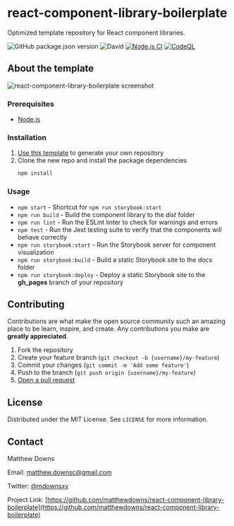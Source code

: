 # react-component-library-boilerplate
Optimized template repository for React component libraries.

![GitHub package.json version](https://img.shields.io/github/package-json/v/matthewdowns/react-component-library-boilerplate)
![David](https://img.shields.io/david/matthewdowns/react-component-library-boilerplate)
[![Node.js CI](https://github.com/matthewdowns/react-component-library-boilerplate/actions/workflows/node.js.yml/badge.svg?branch=main)](https://github.com/matthewdowns/react-component-library-boilerplate/actions/workflows/node.js.yml)
[![CodeQL](https://github.com/matthewdowns/react-component-library-boilerplate/actions/workflows/codeql-analysis.yml/badge.svg)](https://github.com/matthewdowns/react-component-library-boilerplate/actions/workflows/codeql-analysis.yml)



## About the template

![react-component-library-boilerplate screenshot](https://repository-images.githubusercontent.com/349459029/62dc8180-8c2c-11eb-8a33-d97e8495539f)

### Prerequisites

* [Node.js](https://nodejs.org)

### Installation

1. [Use this template](https://github.com/matthewdowns/react-component-library-boilerplate/generate) to generate your own repository
2. Clone the new repo and install the package dependencies
   ```sh
   npm install
   ```

### Usage

* `npm start` - Shortcut for `npm run storybook:start`
* `npm run build` - Build the component library to the _dist_ folder
* `npm run lint` - Run the ESLint linter to check for warnings and errors
* `npm test` - Run the Jest testing suite to verify that the components will behave correctly
* `npm run storybook:start` - Run the Storybook server for component visualization
* `npm run storybook:build` - Build a static Storybook site to the _docs_ folder
* `npm run storybook:deploy` - Deploy a static Storybook site to the **gh_pages** branch of your repository



## Contributing

Contributions are what make the open source community such an amazing place to be learn, inspire, and create. Any contributions you make are **greatly appreciated**.

1. Fork the repository
2. Create your feature branch (`git checkout -b {username}/my-feature`)
3. Commit your changes (`git commit -m 'Add some feature'`)
4. Push to the branch (`git push origin {username}/my-feature`)
5. [Open a pull request](https://github.com/matthewdowns/react-component-library-boilerplate/pulls)



## License

Distributed under the MIT License. See `LICENSE` for more information.

## Contact

Matthew Downs

Email: [matthew.downsc@gmail.com](mailto:matthew.downsc@gmail.com)

Twitter: [@mdownsxy](https://twitter.com/mdownsxy) 

Project Link: [https://github.com/matthewdowns/react-component-library-boilerplate](https://github.com/matthewdowns/react-component-library-boilerplate)
